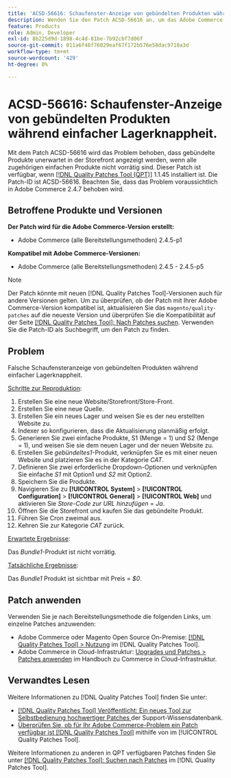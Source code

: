 ```yaml
---
title: 'ACSD-56616: Schaufenster-Anzeige von gebündelten Produkten während einfacher Lagerknappheit'
description: Wenden Sie den Patch ACSD-56616 an, um das Adobe Commerce-Problem zu beheben, bei dem gebündelte Produkte unerwartet in der Storefront angezeigt werden, wenn alle zugehörigen einfachen Produkte nicht vorrätig sind.
feature: Products
role: Admin, Developer
exl-id: 8b225d9d-1898-4c4d-81be-7b92cbf7d06f
source-git-commit: 011a6f46f76029eaf67f172b576e58dac9710a3d
workflow-type: tm+mt
source-wordcount: '429'
ht-degree: 0%

---
```


# ACSD-56616: Schaufenster-Anzeige von gebündelten Produkten während einfacher Lagerknappheit.

Mit dem Patch ACSD-56616 wird das Problem behoben, dass gebündelte Produkte unerwartet in der Storefront angezeigt werden, wenn alle zugehörigen einfachen Produkte nicht vorrätig sind. Dieser Patch ist verfügbar, wenn [[!DNL Quality Patches Tool (QPT)]](https://experienceleague.adobe.com/de/docs/commerce-operations/tools/quality-patches-tool/quality-patches-tool-to-self-serve-quality-patches) 1.1.45 installiert ist. Die Patch-ID ist ACSD-56616. Beachten Sie, dass das Problem voraussichtlich in Adobe Commerce 2.4.7 behoben wird.

## Betroffene Produkte und Versionen

**Der Patch wird für die Adobe Commerce-Version erstellt:**

* Adobe Commerce (alle Bereitstellungsmethoden) 2.4.5-p1

**Kompatibel mit Adobe Commerce-Versionen:**

* Adobe Commerce (alle Bereitstellungsmethoden) 2.4.5 - 2.4.5-p5

>[!NOTE]
>
>Der Patch könnte mit neuen [!DNL Quality Patches Tool]-Versionen auch für andere Versionen gelten. Um zu überprüfen, ob der Patch mit Ihrer Adobe Commerce-Version kompatibel ist, aktualisieren Sie das `magento/quality-patches` auf die neueste Version und überprüfen Sie die Kompatibilität auf der Seite [[!DNL Quality Patches Tool]: Nach Patches suchen](https://experienceleague.adobe.com/tools/commerce-quality-patches/index.html?lang=de). Verwenden Sie die Patch-ID als Suchbegriff, um den Patch zu finden.

## Problem

Falsche Schaufensteranzeige von gebündelten Produkten während einfacher Lagerknappheit.

<u>Schritte zur Reproduktion</u>:

1. Erstellen Sie eine neue Website/Storefront/Store-Front.
1. Erstellen Sie eine neue Quelle.
1. Erstellen Sie ein neues Lager und weisen Sie es der neu erstellten Website zu.
1. Indexer so konfigurieren, dass die Aktualisierung planmäßig erfolgt.
1. Generieren Sie zwei einfache Produkte, S1 (Menge = 1) und S2 (Menge = 1), und weisen Sie sie dem neuen Lager und der neuen Website zu.
1. Erstellen Sie *gebündeltes1*-Produkt, verknüpfen Sie es mit einer neuen Website und platzieren Sie es in der Kategorie *CAT*.
1. Definieren Sie zwei erforderliche Dropdown-Optionen und verknüpfen Sie einfache *S1* mit Option1 und *S2* mit Option2.
1. Speichern Sie die Produkte.
1. Navigieren Sie zu **[!UICONTROL System]** > **[!UICONTROL Configuration]** > **[!UICONTROL General]** > **[!UICONTROL Web]** und aktivieren Sie *Store-Code zur URL hinzufügen* = *Ja*.
1. Öffnen Sie die Storefront und kaufen Sie das gebündelte Produkt.
1. Führen Sie Cron zweimal aus.
1. Kehren Sie zur Kategorie *CAT* zurück.

<u>Erwartete Ergebnisse</u>:

Das *Bundle1*-Produkt ist nicht vorrätig.

<u>Tatsächliche Ergebnisse</u>:

Das *Bundle1* Produkt ist sichtbar mit Preis = *$0*.

## Patch anwenden

Verwenden Sie je nach Bereitstellungsmethode die folgenden Links, um einzelne Patches anzuwenden:

* Adobe Commerce oder Magento Open Source On-Premise: [[!DNL Quality Patches Tool] > Nutzung](/help/tools/quality-patches-tool/usage.md) im [!DNL Quality Patches Tool].
* Adobe Commerce in Cloud-Infrastruktur: [Upgrades und Patches > Patches anwenden](https://experienceleague.adobe.com/docs/commerce-cloud-service/user-guide/develop/upgrade/apply-patches.html?lang=de) im Handbuch zu Commerce in Cloud-Infrastruktur.

## Verwandtes Lesen

Weitere Informationen zu [!DNL Quality Patches Tool] finden Sie unter:

* [[!DNL Quality Patches Tool] Veröffentlicht: Ein neues Tool zur Selbstbedienung hochwertiger Patches ](https://experienceleague.adobe.com/de/docs/commerce-operations/tools/quality-patches-tool/quality-patches-tool-to-self-serve-quality-patches) der Support-Wissensdatenbank.
* [Überprüfen Sie, ob für Ihr Adobe Commerce-Problem ein Patch verfügbar ist [!DNL Quality Patches Tool]](/help/tools/quality-patches-tool/patches-available-in-qpt/check-patch-for-magento-issue-with-magento-quality-patches.md) mithilfe von im [!UICONTROL Quality Patches Tool].


Weitere Informationen zu anderen in QPT verfügbaren Patches finden Sie unter [[!DNL Quality Patches Tool]: Suchen nach Patches](https://experienceleague.adobe.com/tools/commerce-quality-patches/index.html?lang=de) im [!DNL Quality Patches Tool].
